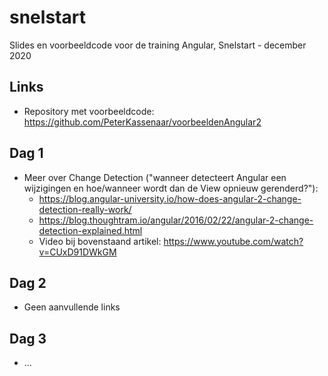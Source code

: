 
# snelstart
Slides en voorbeeldcode voor de training Angular, Snelstart - december 2020

## Links
- Repository met voorbeeldcode: https://github.com/PeterKassenaar/voorbeeldenAngular2

## Dag 1
- Meer over Change Detection ("wanneer detecteert Angular een wijzigingen en hoe/wanneer wordt dan de View opnieuw gerenderd?"):
    - https://blog.angular-university.io/how-does-angular-2-change-detection-really-work/
    - https://blog.thoughtram.io/angular/2016/02/22/angular-2-change-detection-explained.html
    - Video bij bovenstaand artikel: https://www.youtube.com/watch?v=CUxD91DWkGM
    
 ## Dag 2
 - Geen aanvullende links

## Dag 3
- ...
